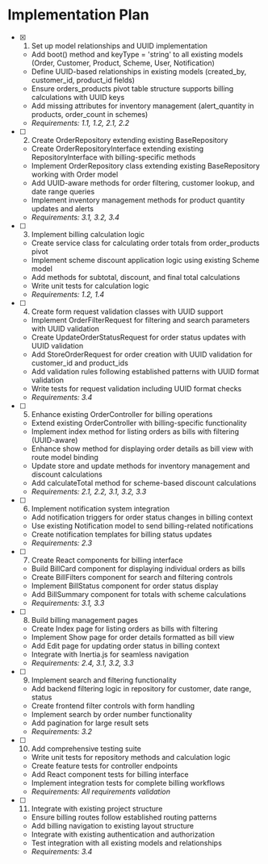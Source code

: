 # Implementation Plan

- [x] 1. Set up model relationships and UUID implementation
  - Add boot() method and keyType = 'string' to all existing models (Order, Customer, Product, Scheme, User, Notification)
  - Define UUID-based relationships in existing models (created_by, customer_id, product_id fields)
  - Ensure orders_products pivot table structure supports billing calculations with UUID keys
  - Add missing attributes for inventory management (alert_quantity in products, order_count in schemes)
  - _Requirements: 1.1, 1.2, 2.1, 2.2_

- [ ] 2. Create OrderRepository extending existing BaseRepository
  - Create OrderRepositoryInterface extending existing RepositoryInterface with billing-specific methods
  - Implement OrderRepository class extending existing BaseRepository working with Order model
  - Add UUID-aware methods for order filtering, customer lookup, and date range queries
  - Implement inventory management methods for product quantity updates and alerts
  - _Requirements: 3.1, 3.2, 3.4_

- [ ] 3. Implement billing calculation logic
  - Create service class for calculating order totals from order_products pivot
  - Implement scheme discount application logic using existing Scheme model
  - Add methods for subtotal, discount, and final total calculations
  - Write unit tests for calculation logic
  - _Requirements: 1.2, 1.4_

- [ ] 4. Create form request validation classes with UUID support
  - Implement OrderFilterRequest for filtering and search parameters with UUID validation
  - Create UpdateOrderStatusRequest for order status updates with UUID validation
  - Add StoreOrderRequest for order creation with UUID validation for customer_id and product_ids
  - Add validation rules following established patterns with UUID format validation
  - Write tests for request validation including UUID format checks
  - _Requirements: 3.4_

- [ ] 5. Enhance existing OrderController for billing operations
  - Extend existing OrderController with billing-specific functionality
  - Implement index method for listing orders as bills with filtering (UUID-aware)
  - Enhance show method for displaying order details as bill view with route model binding
  - Update store and update methods for inventory management and discount calculations
  - Add calculateTotal method for scheme-based discount calculations
  - _Requirements: 2.1, 2.2, 3.1, 3.2, 3.3_

- [ ] 6. Implement notification system integration
  - Add notification triggers for order status changes in billing context
  - Use existing Notification model to send billing-related notifications
  - Create notification templates for billing status updates
  - _Requirements: 2.3_

- [ ] 7. Create React components for billing interface
  - Build BillCard component for displaying individual orders as bills
  - Create BillFilters component for search and filtering controls
  - Implement BillStatus component for order status display
  - Add BillSummary component for totals with scheme calculations
  - _Requirements: 3.1, 3.3_

- [ ] 8. Build billing management pages
  - Create Index page for listing orders as bills with filtering
  - Implement Show page for order details formatted as bill view
  - Add Edit page for updating order status in billing context
  - Integrate with Inertia.js for seamless navigation
  - _Requirements: 2.4, 3.1, 3.2, 3.3_

- [ ] 9. Implement search and filtering functionality
  - Add backend filtering logic in repository for customer, date range, status
  - Create frontend filter controls with form handling
  - Implement search by order number functionality
  - Add pagination for large result sets
  - _Requirements: 3.2_

- [ ] 10. Add comprehensive testing suite
  - Write unit tests for repository methods and calculation logic
  - Create feature tests for controller endpoints
  - Add React component tests for billing interface
  - Implement integration tests for complete billing workflows
  - _Requirements: All requirements validation_

- [ ] 11. Integrate with existing project structure
  - Ensure billing routes follow established routing patterns
  - Add billing navigation to existing layout structure
  - Integrate with existing authentication and authorization
  - Test integration with all existing models and relationships
  - _Requirements: 3.4_